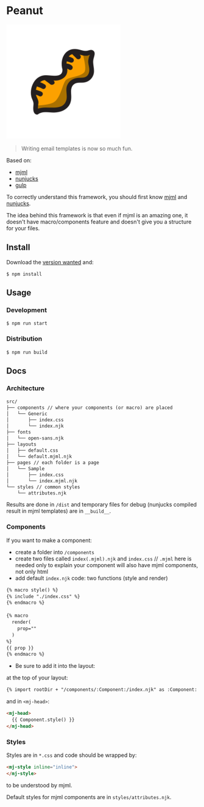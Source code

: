 # Peanut

<img src="docs/__files__/logo.svg" height="300" />

> Writing email templates is now so much fun.

Based on:

- [mjml](https://mjml.io/)
- [nunjucks](https://mozilla.github.io/nunjucks/)
- [gulp](https://gulpjs.com/)

To correctly understand this framework, you should first know [mjml](https://mjml.io/getting-started/1) and [nunjucks](https://mozilla.github.io/nunjucks/templating.html).

The idea behind this framework is that even if mjml is an amazing one, it doesn't have macro/components feature and doesn't give you a structure for your files.

## Install

Download the [version wanted](https://github.com/kud/peanut/releases) and:

```shell
$ npm install
```

## Usage

### Development

```shell
$ npm run start
```


### Distribution

```shell
$ npm run build
```

## Docs

### Architecture

```
src/
├── components // where your components (or macro) are placed
│   └── Generic
│       ├── index.css
│       └── index.njk
├── fonts
│   └── open-sans.njk
├── layouts
│   ├── default.css
│   └── default.mjml.njk
├── pages // each folder is a page
│   └── Sample
│       ├── index.css
│       └── index.mjml.njk
└── styles // common styles
    └── attributes.njk
```

Results are done in `/dist` and temporary files for debug (nunjucks compiled result in mjml templates) are in `__build__`.

### Components

If you want to make a component:

- create a folder into `/components`
- create two files called `index(.mjml).njk` and `index.css` // `.mjml` here is needed only to explain your component will also have mjml components, not only html
- add default `index.njk` code: two functions (style and render)


```html
{% macro style() %}
{% include "./index.css" %}
{% endmacro %}

{% macro
  render(
    prop=""
  )
%}
{{ prop }}
{% endmacro %}
```

- Be sure to add it into the layout:

at the top of your layout:

```html
{% import rootDir + "/components/:Component:/index.njk" as :Component: %}
```

and in `<mj-head>`:

```html
<mj-head>
  {{ Component.style() }}
</mj-head>
```

### Styles

Styles are in `*.css` and code should be wrapped by:

```html
<mj-style inline="inline">
</mj-style>
```

to be understood by mjml.

Default styles for mjml components are in `styles/attributes.njk`.
